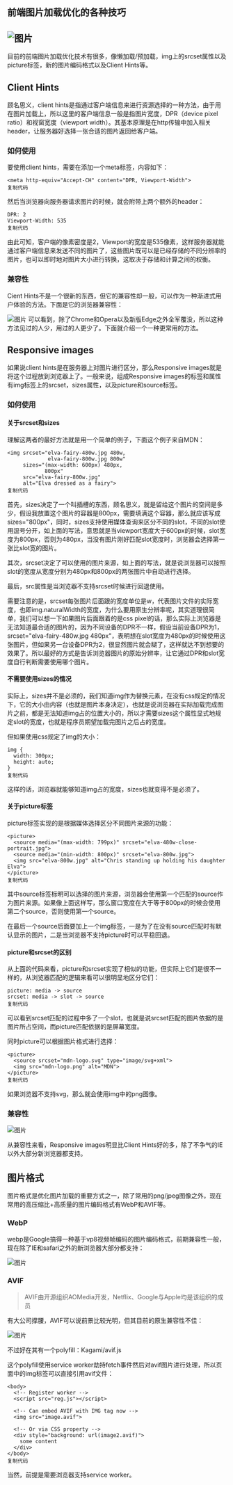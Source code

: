 ## 前端图片加载优化的各种技巧

## ![图片](C:\Users\Administrator\Desktop\项目笔记\web前端性能优化\前端图片性能优化\640)

目前的前端图片加载优化技术有很多，像懒加载/预加载，img上的srcset属性以及picture标签，新的图片编码格式以及Client Hints等。

## Client Hints

顾名思义，client hints是指通过客户端信息来进行资源选择的一种方法，由于用在图片加载上，所以这里的客户端信息一般是指图片宽度，DPR（device pixel ratio）和视窗宽度（viewport width）。其基本原理是在http传输中加入相关header，让服务器好选择一张合适的图片返回给客户端。

### 如何使用

要使用client hints，需要在添加一个meta标签，内容如下：

```
<meta http-equiv="Accept-CH" content="DPR, Viewport-Width">
复制代码
```

然后当浏览器向服务器请求图片的时候，就会附带上两个额外的header：

```
DPR: 2
Viewport-Width: 535
复制代码
```

由此可知，客户端的像素密度是2，Viewport的宽度是535像素，这样服务器就能通过客户端信息来发送不同的图片了，这些图片既可以是已经存储的不同分辨率的图片，也可以即时地对图片大小进行转换，这取决于存储和计算之间的权衡。

### 兼容性

Cient Hints不是一个很新的东西，但它的兼容性却一般，可以作为一种渐进式用户体验的方法。下面是它的浏览器兼容性：

![图片](C:\Users\Administrator\Desktop\项目笔记\web前端性能优化\前端图片性能优化\640) 可以看到，除了Chrome和Opera以及新版Edge之外全军覆没，所以这种方法见过的人少，用过的人更少了。下面就介绍一个一种更常用的方法。

## Responsive images

如果说client hints是在服务器上对图片进行区分，那么Responsive images就是将这个过程放到浏览器上了。一般来说，组成Responsive images的标签和属性有img标签上的srcset，sizes属性，以及picture和source标签。

### 如何使用

#### 关于srcset和sizes

理解这两者的最好方法就是用一个简单的例子，下面这个例子来自MDN：

```
<img srcset="elva-fairy-480w.jpg 480w,
             elva-fairy-800w.jpg 800w"
     sizes="(max-width: 600px) 480px,
            800px"
     src="elva-fairy-800w.jpg"
     alt="Elva dressed as a fairy">
复制代码
```

首先，sizes决定了一个叫插槽的东西，顾名思义，就是留给这个图片的空间是多少，假设我放置这个图片的容器是800px，需要填满这个容器，那么就应该写成sizes="800px"，同时，sizes支持使用媒体查询来区分不同的slot，不同的slot使用逗号分开，如上面的写法，意思就是当viewport宽度大于600px的时候，slot宽度为800px，否则为480px，当没有图片刚好匹配slot宽度时，浏览器会选择第一张比slot宽的图片。

其次，srcset决定了可以使用的图片来源，如上面的写法，就是说浏览器可以按照slot的宽度从宽度分别为480px和800px的两张图片中自动进行选择。

最后，src属性是当浏览器不支持srcset时候进行回退使用。

需要注意的是，srcset每张图片后面跟的宽度单位是w，代表图片文件的实际宽度，也即img.naturalWidth的宽度，为什么要用原生分辨率呢，其实道理很简单，我们可以想一下如果图片后面跟着的是css pixel的话，那么实际上浏览器是无法知道最合适的图片的，因为不同设备的DPR不一样，假设当前设备DPR为1，srcset="elva-fairy-480w.jpg 480px"，表明想在slot宽度为480px的时候使用这张图片，但如果另一台设备DPR为2，很显然图片就会糊了，这样就达不到想要的效果了。所以最好的方式是告诉浏览器图片的原始分辨率，让它通过DPR和slot宽度自行判断需要使用哪个图片。

#### 不需要使用sizes的情况

实际上，sizes并不是必须的，我们知道img作为替换元素，在没有css规定的情况下，它的大小由内容（也就是图片本身决定），也就是说浏览器在实际加载完成图片之前，都是无法知道img占的位置大小的，所以才需要sizes这个属性显式地规定slot的宽度，也就是程序员期望加载完图片之后占的宽度。

但如果使用css规定了img的大小：

```
img {
  width: 300px;
  height: auto;
}
复制代码
```

这样的话，浏览器就能够知道img占的宽度，sizes也就变得不是必须了。

#### 关于picture标签

picture标签实现的是根据媒体选择区分不同图片来源的功能：

```
<picture>
  <source media="(max-width: 799px)" srcset="elva-480w-close-portrait.jpg">
  <source media="(min-width: 800px)" srcset="elva-800w.jpg">
  <img src="elva-800w.jpg" alt="Chris standing up holding his daughter Elva">
</picture>
复制代码
```

其中source标签标明可以选择的图片来源，浏览器会使用第一个匹配的source作为图片来源。如果像上面这样写，那么窗口宽度在大于等于800px的时候会使用第二个source，否则使用第一个source。

在最后一个source后面要加上一个img标签，一是为了在没有source匹配时有默认显示的图片，二是当浏览器不支持picture时可以平稳回退。

#### picture和srcset的区别

从上面的代码来看，picture和srcset实现了相似的功能，但实际上它们是很不一样的，从浏览器匹配的逻辑来看可以很明显地区分它们：

```
picture: media -> source
srcset: media -> slot -> source
复制代码
```

可以看到srcset匹配的过程中多了一个slot，也就是说srcset匹配的图片依据的是图片所占空间，而picture匹配依据的是屏幕宽度。

同时picture可以根据图片格式进行选择：

```
<picture>
  <source srcset="mdn-logo.svg" type="image/svg+xml">
  <img src="mdn-logo.png" alt="MDN">
</picture>
复制代码
```

如果浏览器不支持svg，那么就会使用img中的png图像。

### 兼容性

![图片](C:\Users\Administrator\Desktop\项目笔记\web前端性能优化\前端图片性能优化\640)

从兼容性来看，Responsive images明显比Client Hints好的多，除了不争气的IE以外大部分新浏览器都支持。

## 图片格式

图片格式是优化图片加载的重要方式之一，除了常用的png/jpeg图像之外，现在常用的高压缩比+高质量的图片编码格式有WebP和AVIF等。

### WebP

webp是Google搞得一种基于vp8视频帧编码的图片编码格式，前期兼容性一般，现在除了IE和safari之外的新浏览器大部分都支持：

![图片](C:\Users\Administrator\Desktop\项目笔记\web前端性能优化\前端图片性能优化\640)

### AVIF

> AVIF由开源组织AOMedia开发，Netflix、Google与Apple均是该组织的成员

有大公司撑腰，AVIF可以说前景比较光明，但其目前的原生兼容性不佳：

![图片](C:\Users\Administrator\Desktop\项目笔记\web前端性能优化\前端图片性能优化\640)

不过好在其有一个polyfill：Kagami/avif.js

这个polyfill使用service worker劫持fetch事件然后对avif图片进行处理，所以页面中的img标签可以直接引用avif文件：

```
<body>
  <!-- Register worker -->
  <script src="reg.js"></script>

  <!-- Can embed AVIF with IMG tag now -->
  <img src="image.avif">

  <!-- Or via CSS property -->
  <div style="background: url(image2.avif)">
    some content
  </div>
</body>
复制代码
```

当然，前提是需要浏览器支持service worker。